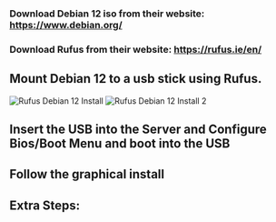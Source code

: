 ### Download Debian 12 iso from their website: https://www.debian.org/
### Download Rufus from their website: https://rufus.ie/en/

## Mount Debian 12 to a usb stick using Rufus.

![Rufus Debian 12 Install](https://github.com/Tlong21/Server-Guides/assets/166747267/b0a5bb51-9228-4106-9f3d-737d9acaf6a1)
![Rufus Debian 12 Install 2](https://github.com/Tlong21/Server-Guides/assets/166747267/04478db2-694c-49a2-820e-8352f87acc13)

## Insert the USB into the Server and Configure Bios/Boot Menu and boot into the USB

## Follow the graphical install

## Extra Steps:

